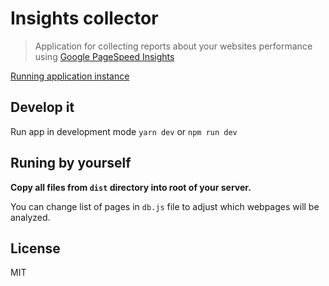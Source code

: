 # Insights collector

> Application for collecting reports about your websites performance using [Google PageSpeed Insights](https://developers.google.com/speed/pagespeed/insights/)

[Running application instance](http://insights-collector.horaklukas.cz)

## Develop it
Run app in development mode `yarn dev` or `npm run dev`

## Runing by yourself
**Copy all files from `dist` directory into root of your server.**

You can change list of pages in `db.js` file to adjust which webpages will be analyzed.

## License

MIT